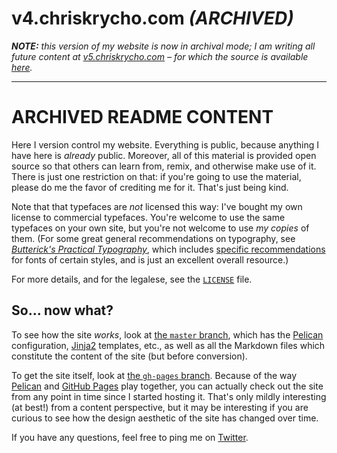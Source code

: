 v4.chriskrycho.com _(ARCHIVED)_
===============================

_**NOTE:** this version of my website is now in archival mode; I am writing all
future content at [v5.chriskrycho.com][v5] – for which the source is available
[here][v5-gh]._

[v5]: https://v5.chriskrycho.com
[v5-gh]: https://github.com/chriskrycho/v5.chriskrycho.com

---

ARCHIVED README CONTENT
=======================

Here I version control my website. Everything is public, because anything I have
here is *already* public. Moreover, all of this material is provided open source
so that others can learn from, remix, and otherwise make use of it. There is
just one restriction on that: if you're going to use the material, please do me
the favor of crediting me for it. That's just being kind.

Note that that typefaces are *not* licensed this way: I've bought my own license
to commercial typefaces. You're welcome to use the same typefaces on your own
site, but you're not welcome to use *my copies* of them. (For some great general
recommendations on typography, see [_Butterick's Practical Typography_], which
includes [specific recommendations] for fonts of certain styles, and is just an
excellent overall resource.)

[_Butterick's Practical Typography_]: http://practicaltypography.com
[specific recommendations]: http://practicaltypography.com/font-recommendations.html

For more details, and for the legalese, see the [`LICENSE`] file.

[`LICENSE`]: https://github.com/chriskrycho/chriskrycho.com/blob/master/LICENSE.md

So... now what?
---------------

To see how the site *works*, look at [the `master` branch], which has the
[Pelican] configuration, [Jinja2] templates, etc., as well as all the Markdown
files which constitute the content of the site (but before conversion).

[Pelican]: http://docs.getpelican.com/en/3.5.0/
[Jinja2]: http://jinja.pocoo.org
[the `master` branch]: https://github.com/chriskrycho/chriskrycho.com/tree/master

To get the site itself, look at [the `gh-pages` branch]. Because of the way
[Pelican] and [GitHub Pages] play together, you can actually check out the site
from any point in time since I started hosting it. That's only mildly
interesting (at best!) from a content perspective, but it may be interesting if
you are curious to see how the design aesthetic of the site has changed over
time.

[the `gh-pages` branch]: https://github.com/chriskrycho/chriskrycho.com/tree/gh-pages
[GitHub Pages]: https://pages.github.com

If you have any questions, feel free to ping me on [Twitter].

[Twitter]: https://www.twitter.com/chriskrycho

